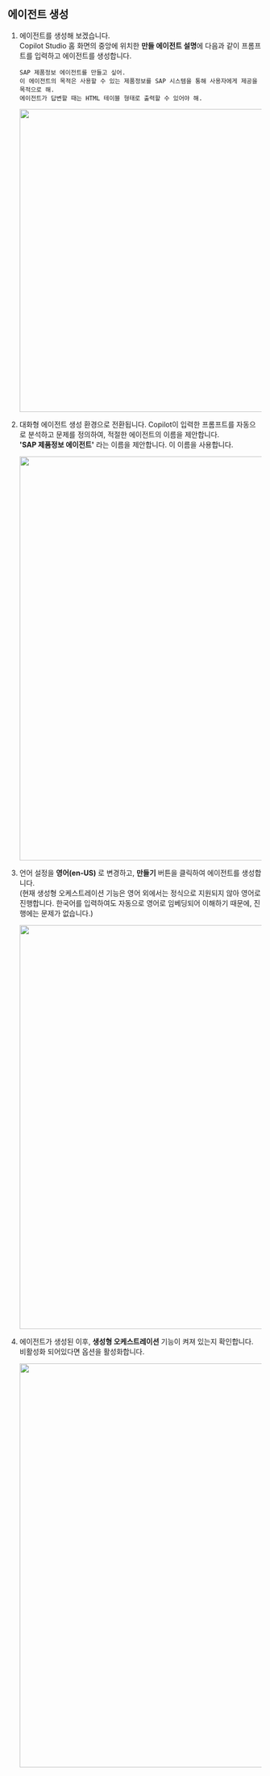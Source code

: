## 에이전트 생성

1. 에이전트를 생성해 보겠습니다.</br>
   Copilot Studio 홈 화면의 중앙에 위치한 **만들 에이전트 설명**에 다음과 같이 프롬프트를 입력하고 에이전트를 생성합니다.
   
   ```
   SAP 제품정보 에이전트를 만들고 싶어.   
   이 에이전트의 목적은 사용할 수 있는 제품정보를 SAP 시스템을 통해 사용자에게 제공을 목적으로 해.   
   에이전트가 답변할 때는 HTML 테이블 형태로 출력할 수 있어야 해.
   ```

   <img src="https://github.com/user-attachments/assets/994e34fc-195e-492c-b0d4-e6a0a747810f" width=600/>

2. 대화형 에이전트 생성 환경으로 전환됩니다. Copilot이 입력한 프롬프트를 자동으로 분석하고 문제를 정의하여, 적절한 에이전트의 이름을 제안합니다.</br>
   **'SAP 제품정보 에이전트'** 라는 이름을 제안합니다. 이 이름을 사용합니다.
   
   <img src="https://github.com/user-attachments/assets/0ad89461-9066-4fa0-82c6-663bfbe6f96f" width=800/>

3. 언어 설정을 **영어(en-US)** 로 변경하고, **만들기** 버튼을 클릭하여 에이전트를 생성합니다.</br>
   (현재 생성형 오케스트레이션 기능은 영어 외에서는 정식으로 지원되지 않아 영어로 진행합니다. 한국어를 입력하여도 자동으로 영어로 임베딩되어 이해하기 때문에, 진행에는 문제가 없습니다.)

   <img src="https://github.com/user-attachments/assets/50318f00-4ffd-40cb-a595-77f878a67377" width=800/>

4. 에이전트가 생성된 이후, **생성형 오케스트레이션** 기능이 켜져 있는지 확인합니다.</br>
   비활성화 되어있다면 옵션을 활성화합니다.
   
   <img src="https://github.com/user-attachments/assets/e0401b14-2dd7-4896-b652-44210f9cb0f9" width=800/>
